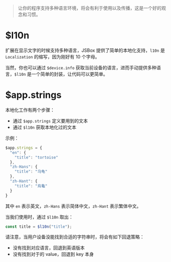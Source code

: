 > 让你的程序支持多种语言环境，将会有利于使用以及传播，这是一个好的观念和习惯。

# $l10n

扩展在显示文字的时候支持多种语言，JSBox 提供了简单的本地化支持，`l10n` 是 `Localization` 的缩写，因为刚好有 10 个字母。

当然，你也可以通过 `$device.info` 获取当前设备的语言，进而手动提供多种语言，`$l10n` 是一个简单的封装，让代码可以更简单。

# $app.strings

本地化工作有两个步骤：

- 通过 `$app.strings` 定义要用到的文本
- 通过 `$l10n` 获取本地化过的文本

示例：

```js
$app.strings = {
  "en": {
    "title": "tortoise"
  },
  "zh-Hans": {
    "title": "乌龟"
  },
  "zh-Hant": {
    "title": "烏龜"
  }
}
```

其中 `en` 表示英文，`zh-Hans` 表示简体中文，`zh-Hant` 表示繁体中文。

当我们使用时，通过 `$l10n` 取出：

```js
const title = $l10n("title");
```

请注意，当用户设备没能找到合适的字符串时，将会有如下回退策略：

- 没有找到对应语言，回退到英语版本
- 没有找到对于的 value，回退到 key 本身